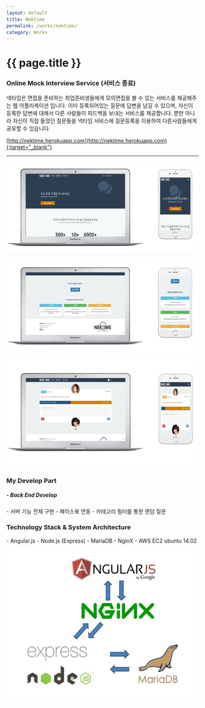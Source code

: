 ```yaml
---
layout: default
title: Nektime
permalink: /works/nektime/
category: Works
---
```


# {{ page.title }}

### Online Mock Interview Service (서비스 종료)

넥타임은 면접을 준비하는 취업준비생들에게 모의면접을 볼 수 있는 서비스를 제공해주는 웹 어플리케이션 입니다.
이미 등록되어있는 질문에 답변을 남길 수 있으며, 자신이 등록한 답변에 대해서 다른 사람들이 피드백을 보내는 서비스를 제공합니다. 뿐만 아니라 자신이 직접 들었던 질문들을 넥타임 서비스에 질문등록을 이용하여 다른사람들에게 공유할 수 있습니다.

[http://nektime.herokuapp.com](http://nektime.herokuapp.com){:target="_blank"}

---
<p align="center"><img src="/img/nektime/nektime1.JPG" alt="Nektime" class="img-responsive"/></p>
<p align="center"><img src="/img/nektime/nektime2.JPG" alt="Nektime" class="img-responsive"/></p>
<p align="center"><img src="/img/nektime/nektime3.JPG" alt="Nektime" class="img-responsive"/></p>

<h3 class="section">My Develop Part</h3>
<h5> - Back End Develop</h5>
- 서버 기능 전체 구현
- 페이스북 연동
- 카테고리 필터를 통한 랜덤 질문

<h3 class="section">Technology Stack & System Architecture</h3>
- Angular.js
- Node.js (Express)
- MariaDB
- NginX
- AWS EC2 ubuntu 14.02

<p align="center"><img src="/img/nektime/nektime_a.JPG" alt="Nektime" class="img-responsive"/></p>
